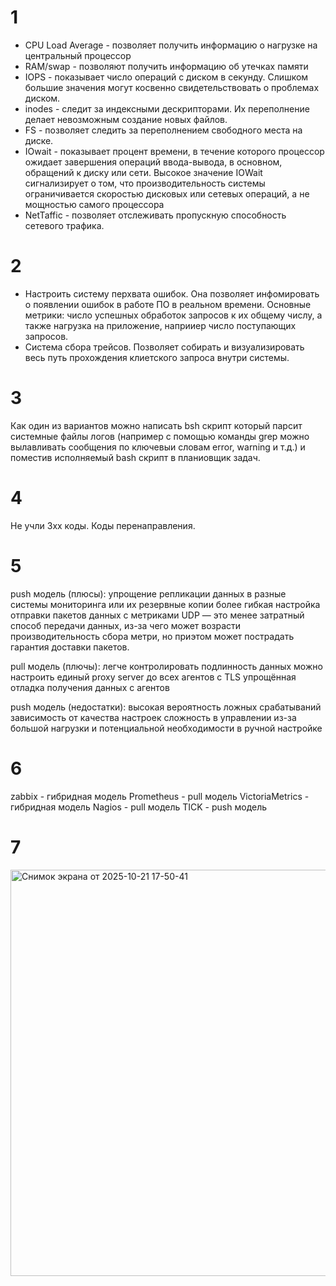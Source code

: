 # 1

- CPU Load Average - позволяет получить информацию о нагрузке на центральный процессор
- RAM/swap - позволяют получить информацию об утечках памяти
- IOPS - показывает число операций с диском в секунду. Слишком большие значения могут косвенно свидетельствовать о проблемах диском.
- inodes - следит за индексными дескрипторами. Их переполнение делает невозможным создание новых файлов.
- FS - позволяет следить за переполнением свободного места на диске.
- IOwait - показывает процент времени, в течение которого процессор ожидает завершения операций ввода-вывода, в основном, обращений к диску или сети. Высокое значение IOWait сигнализирует о том, что производительность системы ограничивается скоростью дисковых или сетевых операций, а не мощностью самого процессора 
- NetTaffic - позволяет отслеживать пропускную способность сетевого трафика.

# 2

- Настроить систему перхвата ошибок. Она позволяет инфомировать о появлении ошибок в работе ПО в реальном времени. Основные метрики: число успешных обработок запросов к их общему числу, а также нагрузка на приложение, наприиер число поступающих запросов.
- Система сбора трейсов. Позволяет собирать и визуализировать весь путь прохождения клиетского запроса внутри системы.

# 3

Как один из вариантов можно написать bsh скрипт который парсит системные файлы логов (например с помощью команды grep можно вылавливать сообщения по ключевыи словам error, warning и т.д.) и поместив исполняемый bash скрипт в планиовщик задач.

# 4

Не учли 3xx коды. Коды перенаправления.

# 5

push модель (плюсы):
  упрощение репликации данных в разные системы мониторинга или их резервные копии
  более гибкая настройка отправки пакетов данных с метриками
  UDP — это менее затратный способ передачи данных, из-за чего может возрасти производительность сбора метри, но приэтом может пострадать гарантия доставки пакетов.

pull модель (плючы):
  легче контролировать подлинность данных
  можно настроить единый proxy server до всех агентов с TLS
  упрощённая отладка получения данных с агентов
  
push модель (недостатки):
  высокая вероятность ложных срабатываний
  зависимость от качества настроек
  сложность в управлении из-за большой нагрузки и потенциальной необходимости в ручной настройке

# 6

 zabbix - гибридная модель
 Prometheus - pull модель
 VictoriaMetrics - гибридная модель
 Nagios - pull модель
 TICK - push  модель

 # 7

 <img width="1364" height="650" alt="Снимок экрана от 2025-10-21 17-50-41" src="https://github.com/user-attachments/assets/d64e438c-9831-4776-aa77-3d8b89c9a7d9" />

